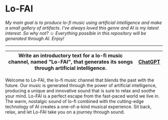 # Lo-FAI

*My main goal is to produce lo-fi music using artificial intelligence and make a small gallery of artifacts. I've always loved this genre and AI is my latest interest. So why not?* :relaxed:
*Everything possible in this repository will be generated through AI. Enjoy!*

---

| Write an introductory text for a lo-fi music channel, named "Lo-FAI", that generates its songs through artificial intelligence.| [ChatGPT](https://chat.openai.com/chat) |
|----|----|

Welcome to Lo-FAI, the lo-fi music channel that blends the past with the future. Our music is generated through the power of artificial intelligence, producing a unique and innovative sound that is sure to relax and soothe your mind. Lo-FAI is a perfect escape from the fast-paced world we live in. The warm, nostalgic sound of lo-fi combined with the cutting-edge technology of AI creates a one-of-a-kind musical experience. Sit back, relax, and let Lo-FAI take you on a journey through sound.
